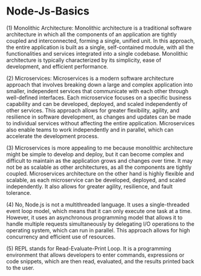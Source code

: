 # Node-Js-Basics
(1) Monolithic Architecture: Monolithic architecture is a traditional software architecture in which all the components of an application are tightly coupled and interconnected, forming a single, unified unit. In this approach, the entire application is built as a single, self-contained module, with all the functionalities and services integrated into a single codebase. Monolithic architecture is typically characterized by its simplicity, ease of development, and efficient performance.

(2) Microservices: Microservices is a modern software architecture approach that involves breaking down a large and complex application into smaller, independent services that communicate with each other through well-defined interfaces. Each microservice focuses on a specific business capability and can be developed, deployed, and scaled independently of other services. This approach allows for greater flexibility, agility, and resilience in software development, as changes and updates can be made to individual services without affecting the entire application. Microservices also enable teams to work independently and in parallel, which can accelerate the development process.

(3) Microservices is more appealing to me because monolithic architecture might be simple to develop and deploy, but it can become complex and difficult to maintain as the application grows and changes over time. It may not be as scalable as other architectures, as all the components are tightly coupled.
Microservices architecture on the other hand is highly flexible and scalable, as each microservice can be developed, deployed, and scaled independently. It also allows for greater agility, resilience, and fault tolerance.

(4) No, Node.js is not a multithreaded language. It uses a single-threaded event loop model, which means that it can only execute one task at a time. However, it uses an asynchronous programming model that allows it to handle multiple requests simultaneously by delegating I/O operations to the operating system, which can run in parallel. This approach allows for high concurrency and efficient use of resources.

(5) REPL stands for Read-Evaluate-Print Loop. It is a programming environment that allows developers to enter commands, expressions or code snippets, which are then read, evaluated, and the results printed back to the user.
